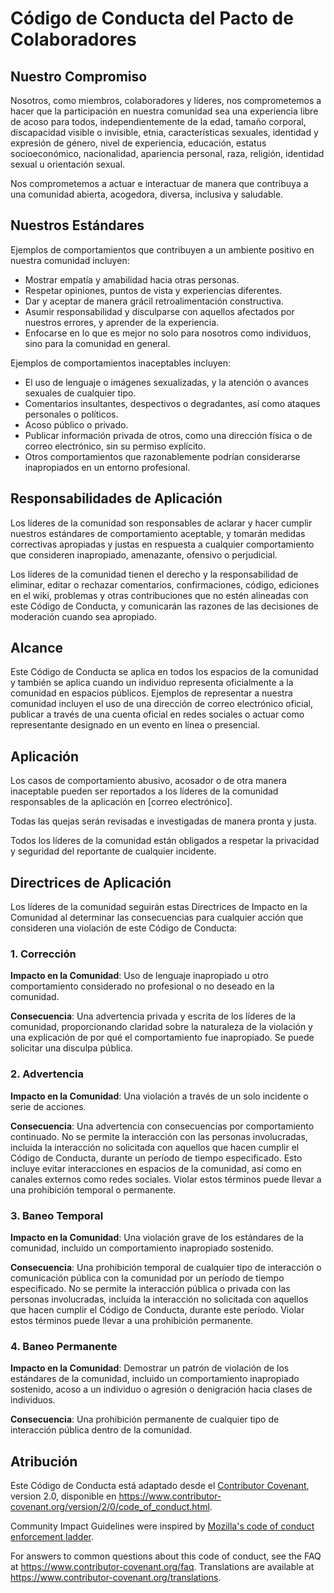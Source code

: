 # Código de Conducta del Pacto de Colaboradores

## Nuestro Compromiso

Nosotros, como miembros, colaboradores y líderes, nos comprometemos a hacer que la participación en nuestra comunidad sea una experiencia libre de acoso para todos, independientemente de la edad, tamaño corporal, discapacidad visible o invisible, etnia, características sexuales, identidad y expresión de género, nivel de experiencia, educación, estatus socioeconómico, nacionalidad, apariencia personal, raza, religión, identidad sexual u orientación sexual.

Nos comprometemos a actuar e interactuar de manera que contribuya a una comunidad abierta, acogedora, diversa, inclusiva y saludable.

## Nuestros Estándares

Ejemplos de comportamientos que contribuyen a un ambiente positivo en nuestra comunidad incluyen:

- Mostrar empatía y amabilidad hacia otras personas.
- Respetar opiniones, puntos de vista y experiencias diferentes.
- Dar y aceptar de manera grácil retroalimentación constructiva.
- Asumir responsabilidad y disculparse con aquellos afectados por nuestros errores, y aprender de la experiencia.
- Enfocarse en lo que es mejor no solo para nosotros como individuos, sino para la comunidad en general.

Ejemplos de comportamientos inaceptables incluyen:

- El uso de lenguaje o imágenes sexualizadas, y la atención o avances sexuales de cualquier tipo.
- Comentarios insultantes, despectivos o degradantes, así como ataques personales o políticos.
- Acoso público o privado.
- Publicar información privada de otros, como una dirección física o de correo electrónico, sin su permiso explícito.
- Otros comportamientos que razonablemente podrían considerarse inapropiados en un entorno profesional.

## Responsabilidades de Aplicación

Los líderes de la comunidad son responsables de aclarar y hacer cumplir nuestros estándares de comportamiento aceptable, y tomarán medidas correctivas apropiadas y justas en respuesta a cualquier comportamiento que consideren inapropiado, amenazante, ofensivo o perjudicial.

Los líderes de la comunidad tienen el derecho y la responsabilidad de eliminar, editar o rechazar comentarios, confirmaciones, código, ediciones en el wiki, problemas y otras contribuciones que no estén alineadas con este Código de Conducta, y comunicarán las razones de las decisiones de moderación cuando sea apropiado.

## Alcance

Este Código de Conducta se aplica en todos los espacios de la comunidad y también se aplica cuando un individuo representa oficialmente a la comunidad en espacios públicos. Ejemplos de representar a nuestra comunidad incluyen el uso de una dirección de correo electrónico oficial, publicar a través de una cuenta oficial en redes sociales o actuar como representante designado en un evento en línea o presencial.

## Aplicación

Los casos de comportamiento abusivo, acosador o de otra manera inaceptable pueden ser reportados a los líderes de la comunidad responsables de la aplicación en [correo electrónico].

Todas las quejas serán revisadas e investigadas de manera pronta y justa.

Todos los líderes de la comunidad están obligados a respetar la privacidad y seguridad del reportante de cualquier incidente.

## Directrices de Aplicación

Los líderes de la comunidad seguirán estas Directrices de Impacto en la Comunidad al determinar las consecuencias para cualquier acción que consideren una violación de este Código de Conducta:

### 1. Corrección

**Impacto en la Comunidad**: Uso de lenguaje inapropiado u otro comportamiento considerado no profesional o no deseado en la comunidad.

**Consecuencia**: Una advertencia privada y escrita de los líderes de la comunidad, proporcionando claridad sobre la naturaleza de la violación y una explicación de por qué el comportamiento fue inapropiado. Se puede solicitar una disculpa pública.

### 2. Advertencia

**Impacto en la Comunidad**: Una violación a través de un solo incidente o serie de acciones.

**Consecuencia**: Una advertencia con consecuencias por comportamiento continuado. No se permite la interacción con las personas involucradas, incluida la interacción no solicitada con aquellos que hacen cumplir el Código de Conducta, durante un período de tiempo especificado. Esto incluye evitar interacciones en espacios de la comunidad, así como en canales externos como redes sociales. Violar estos términos puede llevar a una prohibición temporal o permanente.

### 3. Baneo Temporal

**Impacto en la Comunidad**: Una violación grave de los estándares de la comunidad, incluido un comportamiento inapropiado sostenido.

**Consecuencia**: Una prohibición temporal de cualquier tipo de interacción o comunicación pública con la comunidad por un período de tiempo especificado. No se permite la interacción pública o privada con las personas involucradas, incluida la interacción no solicitada con aquellos que hacen cumplir el Código de Conducta, durante este período. Violar estos términos puede llevar a una prohibición permanente.

### 4. Baneo Permanente

**Impacto en la Comunidad**: Demostrar un patrón de violación de los estándares de la comunidad, incluido un comportamiento inapropiado sostenido, acoso a un individuo o agresión o denigración hacia clases de individuos.

**Consecuencia**: Una prohibición permanente de cualquier tipo de interacción pública dentro de la comunidad.

## Atribución

Este Código de Conducta está adaptado desde el [Contributor Covenant][homepage],
version 2.0, disponible en
https://www.contributor-covenant.org/version/2/0/code_of_conduct.html.

Community Impact Guidelines were inspired by [Mozilla's code of conduct
enforcement ladder](https://github.com/mozilla/diversity).

[homepage]: https://www.contributor-covenant.org

For answers to common questions about this code of conduct, see the FAQ at
https://www.contributor-covenant.org/faq. Translations are available at
https://www.contributor-covenant.org/translations.
